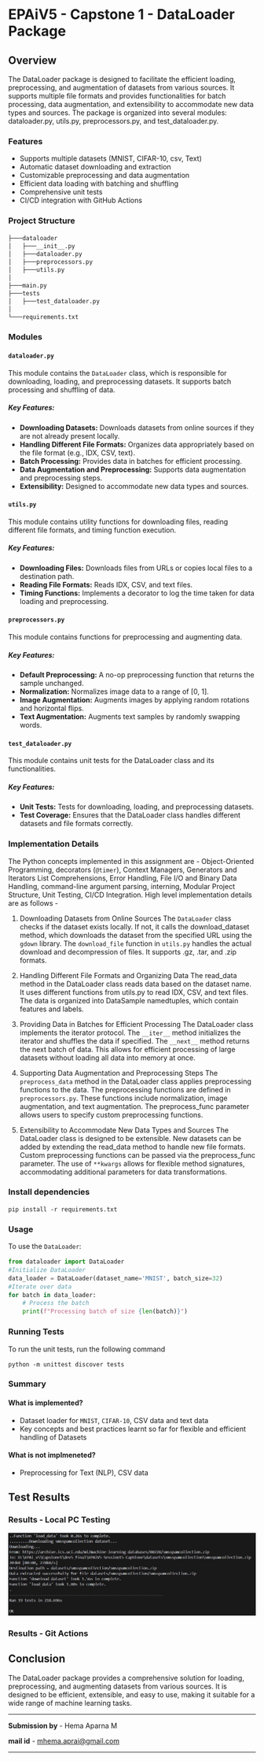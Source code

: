 # EPAiV5 - Capstone 1 - DataLoader Package

## Overview
The DataLoader package is designed to facilitate the efficient loading, preprocessing, and augmentation of datasets from various sources. It supports multiple file formats and provides functionalities for batch processing, data augmentation, and extensibility to accommodate new data types and sources. The package is organized into several modules: dataloader.py, utils.py, preprocessors.py, and test_dataloader.py.

### Features

- Supports multiple datasets (MNIST, CIFAR-10, csv, Text)
- Automatic dataset downloading and extraction
- Customizable preprocessing and data augmentation
- Efficient data loading with batching and shuffling
- Comprehensive unit tests
- CI/CD integration with GitHub Actions

### Project Structure

```
├───dataloader
│   ├───__init__.py
│   ├───dataloader.py
│   ├───preprocessors.py   
│   ├───utils.py
│ 
├───main.py 
├───tests     
│   ├───test_dataloader.py  
│   
└───requirements.txt
```

### Modules
#### `dataloader.py`
This module contains the `DataLoader` class, which is responsible for downloading, loading, and preprocessing datasets. It supports batch processing and shuffling of data.

##### Key Features:
- **Downloading Datasets:** Downloads datasets from online sources if they are not already present locally.
- **Handling Different File Formats:** Organizes data appropriately based on the file format (e.g., IDX, CSV, text).
- **Batch Processing:** Provides data in batches for efficient processing.
- **Data Augmentation and Preprocessing:** Supports data augmentation and preprocessing steps.
- **Extensibility:** Designed to accommodate new data types and sources.

#### `utils.py`
This module contains utility functions for downloading files, reading different file formats, and timing function execution.

##### Key Features:
- **Downloading Files:** Downloads files from URLs or copies local files to a destination path.
- **Reading File Formats:** Reads IDX, CSV, and text files.
- **Timing Functions:** Implements a decorator to log the time taken for data loading and preprocessing.

#### `preprocessors.py`
This module contains functions for preprocessing and augmenting data.

##### Key Features:
- **Default Preprocessing:** A no-op preprocessing function that returns the sample unchanged.
- **Normalization:** Normalizes image data to a range of [0, 1].
- **Image Augmentation:** Augments images by applying random rotations and horizontal flips.
- **Text Augmentation:** Augments text samples by randomly swapping words.

#### `test_dataloader.py`
This module contains unit tests for the DataLoader class and its functionalities.

##### Key Features:
- **Unit Tests:** Tests for downloading, loading, and preprocessing datasets.
- **Test Coverage:** Ensures that the DataLoader class handles different datasets and file formats correctly.

### Implementation Details
The Python concepts implemented in this assignment are - Object-Oriented Programming, decorators (`@timer`), Context Managers, Generators and Iterators
List Comprehensions, Error Handling, File I/O and Binary Data Handling, command-line argument parsing, interning, Modular Project Structure, Unit Testing, CI/CD Integration. High level implementation details are as follows - 

1. Downloading Datasets from Online Sources
The `DataLoader` class checks if the dataset exists locally. If not, it calls the download_dataset method, which downloads the dataset from the specified URL using the `gdown` library. The `download_file` function in `utils.py` handles the actual download and decompression of files. It supports .gz, .tar, and .zip formats.

2. Handling Different File Formats and Organizing Data
The read_data method in the DataLoader class reads data based on the dataset name. It uses different functions from utils.py to read IDX, CSV, and text files. The data is organized into DataSample namedtuples, which contain features and labels.

3. Providing Data in Batches for Efficient Processing
The DataLoader class implements the iterator protocol. The `__iter__` method initializes the iterator and shuffles the data if specified. The `__next__` method returns the next batch of data. This allows for efficient processing of large datasets without loading all data into memory at once.

4. Supporting Data Augmentation and Preprocessing Steps
The `preprocess_data` method in the DataLoader class applies preprocessing functions to the data. The preprocessing functions are defined in `preprocessors.py`. These functions include normalization, image augmentation, and text augmentation. The preprocess_func parameter allows users to specify custom preprocessing functions.

5. Extensibility to Accommodate New Data Types and Sources
The DataLoader class is designed to be extensible. New datasets can be added by extending the read_data method to handle new file formats. Custom preprocessing functions can be passed via the preprocess_func parameter. The use of `**kwargs` allows for flexible method signatures, accommodating additional parameters for data transformations.

### Install dependencies
   ```
   pip install -r requirements.txt
   ```

### Usage

To use the `DataLoader`:

```python
from dataloader import DataLoader
#Initialize DataLoader
data_loader = DataLoader(dataset_name='MNIST', batch_size=32)
#Iterate over data
for batch in data_loader:
    # Process the batch
    print(f"Processing batch of size {len(batch)}")
```

### Running Tests

To run the unit tests, run the following command
```
python -m unittest discover tests
```

### Summary
#### What is implemented?
- Dataset loader for `MNIST`, `CIFAR-10`, CSV data and text data
- Key concepts and best practices learnt so far for flexible and efficient handling of Datasets

#### What is not implmeneted?
- Preprocessing for Text (NLP), CSV data

## Test Results
### Results - Local PC Testing

![Test Results from Local PC](test_results/localPC_tests_passed.JPG)

### Results - Git Actions



## Conclusion
The DataLoader package provides a comprehensive solution for loading, preprocessing, and augmenting datasets from various sources. It is designed to be efficient, extensible, and easy to use, making it suitable for a wide range of machine learning tasks.

---------------------------------------------------------------------------------------------------------------------------------------------------

**Submission by** - Hema Aparna M

**mail id** - mhema.aprai@gmail.com

---------------------------------------------------------------------------------------------------------------------------------------------------
